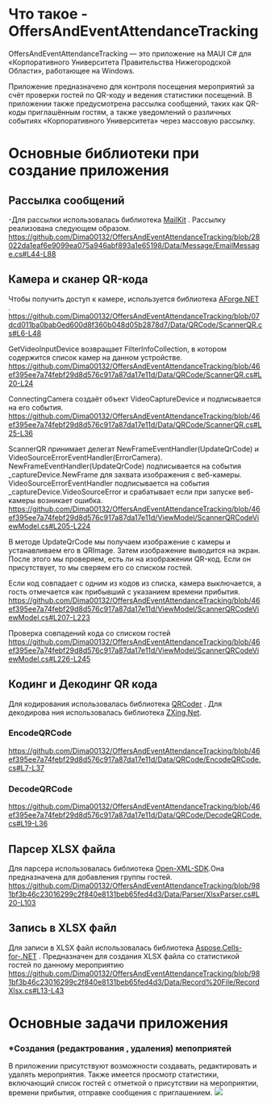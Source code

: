 # Что такое - OffersAndEventAttendanceTracking
OffersAndEventAttendanceTracking — это приложение на MAUI C# для «Корпоративного Университета Правительства Нижегородской Области», работающее на Windows.

Приложение предназначено для контроля посещения мероприятий за счёт проверки гостей по QR-коду и ведения статистики посещений. В приложении также предусмотрена рассылка сообщений, таких как QR-коды приглашённым гостям, а также уведомлений о различных событиях «Корпоративного Университета» через массовую рассылку.

# Основные библиотеки при создание приложения
## Рассылка сообщений
-Для рассылки использовалась библиотека  [MailKit](https://github.com/jstedfast/MailKit) .
Рассылку реализована следующем образом.
https://github.com/Dima00132/OffersAndEventAttendanceTracking/blob/28022da1eaf6e9099ea075a946abf893a1e65198/Data/Message/EmailMessage.cs#L44-L88
## Камера и сканер QR-кода
Чтобы получить доступ к камере, используется библиотека [AForge.NET]( https://github.com/andrewkirillov/AForge.NET) .
https://github.com/Dima00132/OffersAndEventAttendanceTracking/blob/07dcd011ba0bab0ed600d8f360b048d05b2878d7/Data/QRCode/ScannerQR.cs#L6-L48

GetVideoInputDevice возвращает FilterInfoCollection, в котором содержится список камер на данном устройстве.
https://github.com/Dima00132/OffersAndEventAttendanceTracking/blob/46ef395ee7a74febf29d8d576c917a87da17e11d/Data/QRCode/ScannerQR.cs#L20-L24

ConnectingCamera создаёт объект VideoCaptureDevice и подписывается на его события.
https://github.com/Dima00132/OffersAndEventAttendanceTracking/blob/46ef395ee7a74febf29d8d576c917a87da17e11d/Data/QRCode/ScannerQR.cs#L25-L36

ScannerQR принимает делегат NewFrameEventHandler(UpdateQrCode) и VideoSourceErrorEventHandler(ErrorCamera).
 NewFrameEventHandler(UpdateQrCode) подписывается на события _captureDevice.NewFrame для захвата изображения с веб-камеры.
VideoSourceErrorEventHandler подписывается на события _captureDevice.VideoSourceError и срабатывает если при запуске веб-камеры возникает ошибка.
https://github.com/Dima00132/OffersAndEventAttendanceTracking/blob/46ef395ee7a74febf29d8d576c917a87da17e11d/ViewModel/ScannerQRCodeViewModel.cs#L205-L224

В методе UpdateQrCode мы получаем изображение с камеры и устанавливаем его в QRImage. Затем изображение выводится на экран. После этого мы проверяем, есть ли на изображении QR-код. Если он присутствует, то мы сверяем его со списком гостей.

Если код совпадает с одним из кодов из списка, камера выключается, а гость отмечается как прибывший с указанием времени прибытия.
https://github.com/Dima00132/OffersAndEventAttendanceTracking/blob/46ef395ee7a74febf29d8d576c917a87da17e11d/ViewModel/ScannerQRCodeViewModel.cs#L207-L223

Проверка совпадений кода со списком гостей 
https://github.com/Dima00132/OffersAndEventAttendanceTracking/blob/46ef395ee7a74febf29d8d576c917a87da17e11d/ViewModel/ScannerQRCodeViewModel.cs#L226-L245

## Кодинг и  Декодинг QR кода
Для кодирования использовалась библиотека [QRCoder](https://github.com/codebude/QRCoder) .
Для декодирова ния использовалась библиотека [ZXing.Net](https://github.com/micjahn/ZXing.Net).
### EncodeQRCode 
https://github.com/Dima00132/OffersAndEventAttendanceTracking/blob/46ef395ee7a74febf29d8d576c917a87da17e11d/Data/QRCode/EncodeQRCode.cs#L7-L37
### DecodeQRCode 
https://github.com/Dima00132/OffersAndEventAttendanceTracking/blob/46ef395ee7a74febf29d8d576c917a87da17e11d/Data/QRCode/DecodeQRCode.cs#L19-L36

## Парсер XLSX файла
Для парсера использовалась библиотека [Open-XML-SDK](https://github.com/dotnet/Open-XML-SDK/tree/main).Она предназначена для добавления группы гостей.
https://github.com/Dima00132/OffersAndEventAttendanceTracking/blob/981bf3b46c23016299c2f840e8131beb65fed4d3/Data/Parser/XlsxParser.cs#L20-L103

## Запись в  XLSX файл
Для записи в XLSX файл использовалась библиотека [Aspose.Cells-for-.NET](https://github.com/aspose-cells/Aspose.Cells-for-.NET) .
Предназначен для создания XLSX файла со статистикой гостей по данному мероприятию 
https://github.com/Dima00132/OffersAndEventAttendanceTracking/blob/981bf3b46c23016299c2f840e8131beb65fed4d3/Data/Record%20File/RecordXlsx.cs#L13-L43



# Основные задачи приложения
### *Создания  (редактрования , удаления) мепоприятей
В приложении присутствуют возможности создавать, редактировать и удалять мероприятия. Также имеется просмотр статистики, включающий список гостей с отметкой о присутствии на мероприятии, времени прибытия, отправке сообщения с приглашением.
![](https://github.com/Dima00132/Pictured-to-describe-the-scanner-application/blob/main/%D0%A1%D0%BD%D0%B8%D0%BC%D0%BE%D0%BA%20%D1%8D%D0%BA%D1%80%D0%B0%D0%BD%D0%B0%202024-07-21%20203418.png)

